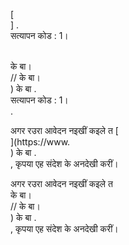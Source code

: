 [<br host>] .<br action>सत्यापन कोड : 1।<br code>

[<br host>]() के बा।<br protocol>// के बा।<br host>) के बा .<br action>सत्यापन कोड : 1।<br code>.

अगर रउरा आवेदन नइखीं कइले त [<br host>](https://www.<br host>) के बा .<br action>, कृपया एह संदेश के अनदेखी करीं।

अगर रउरा आवेदन नइखीं कइले त [<br host>]() के बा।<br protocol>// के बा।<br host>) के बा .<br action>, कृपया एह संदेश के अनदेखी करीं।
